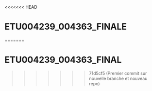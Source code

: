 <<<<<<< HEAD
# ETU004239_004363_FINALE
=======
# ETU004239_004363_FINAL
>>>>>>> 71d5cf5 (Premier commit sur nouvelle branche et nouveau repo)
